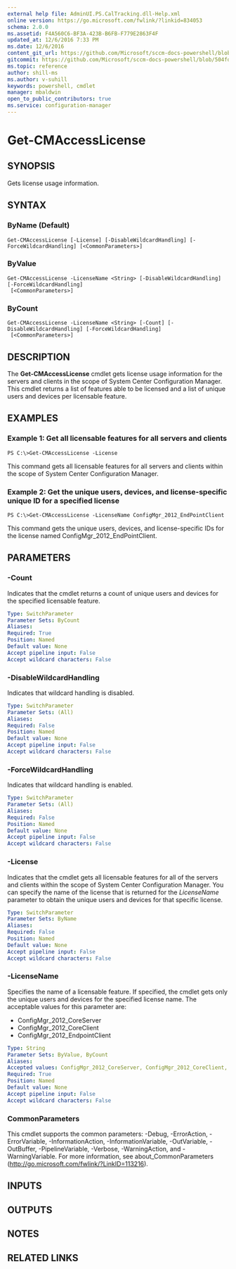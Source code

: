```yaml
---
external help file: AdminUI.PS.CalTracking.dll-Help.xml
online version: https://go.microsoft.com/fwlink/?linkid=834053
schema: 2.0.0
ms.assetid: F4A560C6-BF3A-423B-B6FB-F779E2863F4F
updated_at: 12/6/2016 7:33 PM
ms.date: 12/6/2016
content_git_url: https://github.com/Microsoft/sccm-docs-powershell/blob/live/sccm-cmdlets/ConfigurationManager/vlatest/Get-CMAccessLicense.md
gitcommit: https://github.com/Microsoft/sccm-docs-powershell/blob/504fd5ae0c4dcc14877d18b3f201f0c5172688ce/sccm-cmdlets/ConfigurationManager/vlatest/Get-CMAccessLicense.md
ms.topic: reference
author: shill-ms
ms.author: v-suhill
keywords: powershell, cmdlet
manager: mbaldwin
open_to_public_contributors: true
ms.service: configuration-manager
---
```


# Get-CMAccessLicense

## SYNOPSIS
Gets license usage information.

## SYNTAX

### ByName (Default)
```
Get-CMAccessLicense [-License] [-DisableWildcardHandling] [-ForceWildcardHandling] [<CommonParameters>]
```

### ByValue
```
Get-CMAccessLicense -LicenseName <String> [-DisableWildcardHandling] [-ForceWildcardHandling]
 [<CommonParameters>]
```

### ByCount
```
Get-CMAccessLicense -LicenseName <String> [-Count] [-DisableWildcardHandling] [-ForceWildcardHandling]
 [<CommonParameters>]
```

## DESCRIPTION
The **Get-CMAccessLicense** cmdlet gets license usage information for the servers and clients in the scope of System Center Configuration Manager.
This cmdlet returns a list of features able to be licensed and a list of unique users and devices per licensable feature.

## EXAMPLES

### Example 1: Get all licensable features for all servers and clients
```
PS C:\>Get-CMAccessLicense -License
```

This command gets all licensable features for all servers and clients within the scope of System Center Configuration Manager.

### Example 2: Get the unique users, devices, and license-specific unique ID for a specified license
```
PS C:\>Get-CMAccessLicense -LicenseName ConfigMgr_2012_EndPointClient
```

This command gets the unique users, devices, and license-specific IDs for the license named ConfigMgr_2012_EndPointClient.

## PARAMETERS

### -Count
Indicates that the cmdlet returns a count of unique users and devices for the specified licensable feature.

```yaml
Type: SwitchParameter
Parameter Sets: ByCount
Aliases: 
Required: True
Position: Named
Default value: None
Accept pipeline input: False
Accept wildcard characters: False
```

### -DisableWildcardHandling
Indicates that wildcard handling is disabled.

```yaml
Type: SwitchParameter
Parameter Sets: (All)
Aliases: 
Required: False
Position: Named
Default value: None
Accept pipeline input: False
Accept wildcard characters: False
```

### -ForceWildcardHandling
Indicates that wildcard handling is enabled.

```yaml
Type: SwitchParameter
Parameter Sets: (All)
Aliases: 
Required: False
Position: Named
Default value: None
Accept pipeline input: False
Accept wildcard characters: False
```

### -License
Indicates that the cmdlet gets all licensable features for all of the servers and clients within the scope of System Center Configuration Manager.
You can specify the name of the license that is returned for the *LicenseName* parameter to obtain the unique users and devices for that specific license.

```yaml
Type: SwitchParameter
Parameter Sets: ByName
Aliases: 
Required: False
Position: Named
Default value: None
Accept pipeline input: False
Accept wildcard characters: False
```

### -LicenseName
Specifies the name of a licensable feature.
If specified, the cmdlet gets only the unique users and devices for the specified license name.
The acceptable values for this parameter are:

- ConfigMgr_2012_CoreServer
- ConfigMgr_2012_CoreClient
- ConfigMgr_2012_EndpointClient

```yaml
Type: String
Parameter Sets: ByValue, ByCount
Aliases: 
Accepted values: ConfigMgr_2012_CoreServer, ConfigMgr_2012_CoreClient, ConfigMgr_2012_EndpointClient
Required: True
Position: Named
Default value: None
Accept pipeline input: False
Accept wildcard characters: False
```

### CommonParameters
This cmdlet supports the common parameters: -Debug, -ErrorAction, -ErrorVariable, -InformationAction, -InformationVariable, -OutVariable, -OutBuffer, -PipelineVariable, -Verbose, -WarningAction, and -WarningVariable. For more information, see about_CommonParameters (http://go.microsoft.com/fwlink/?LinkID=113216).

## INPUTS

## OUTPUTS

## NOTES

## RELATED LINKS



